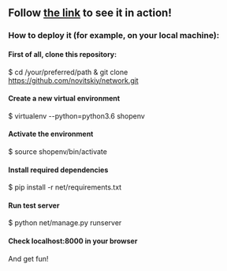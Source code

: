 ## Follow [the link](http://grozzmaster.pythonanywhere.com) to see it in action!

### How to deploy it (for example, on your local machine):

#### First of all, clone this repository:
$ cd /your/preferred/path & git clone https://github.com/novitskiy/network.git

#### Create a new virtual environment
$ virtualenv --python=python3.6 shopenv

#### Activate the environment
$ source shopenv/bin/activate

#### Install required dependencies
$ pip install -r net/requirements.txt

#### Run test server
$ python net/manage.py runserver

#### Check localhost:8000 in your browser
And get fun!


